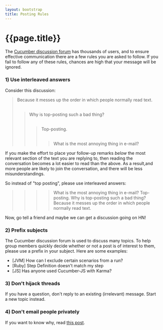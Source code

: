 ```yaml
---
layout: bootstrap
title: Posting Rules
---
```

# {{page.title}}

The [Cucumber discussion forum](groups.google.com/group/cukes) has thousands of users, and to ensure
effective communication there are a few rules you are asked to follow. If you fail to follow any of
these rules, chances are high that your message will be ignored.

### 1) Use interleaved answers

Consider this discussion:

> Because it messes up the order in which people normally read text.<br><br>
>> Why is top-posting such a bad thing?<br><br>
>>> Top-posting.<br><br>
>>>> What is the most annoying thing in e-mail?<br>

If you make the effort to place your follow-up remarks *below* the most relevant section of the text you are replying to,
then reading the conversation becomes a lot easier to read than the above. As a result,and more people are likely to join the conversation, and there will be less misunderstandings.

So instead of "top posting", please use interleaved answers:

>>>> What is the most annoying thing in e-mail?
>>> Top-posting.
>> Why is top-posting such a bad thing?
> Because it messes up the order in which people normally read text.

Now, go tell a friend and maybe we can get a discussion going on HN!

### 2) Prefix subjects

The Cucumber discussion forum is used to discuss many topics. To help group members quickly decide
whether or not a post is of interest to them, please use a prefix in your subject. Here are some
examples:

* \[JVM\] How can I exclude certain scenarios from a run?
* \[Ruby\] Step Definition doesn't match my step
* \[JS\] Has anyone used Cucumber-JS with Karma?

### 3) Don't hijack threads

If you have a question, don't reply to an existing (irrelevant) message. Start a new topic instead.

### 4) Don't email people privately

If you want to know why, read [this post](http://daniel.haxx.se/blog/2013/10/08/dont-email-me/).

